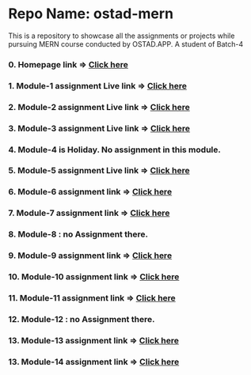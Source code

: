 # Repo Name: ostad-mern
This is a repository to showcase all the assignments or projects while pursuing MERN course conducted by OSTAD.APP. A student of Batch-4
### 0. Homepage link => <a href="https://ramrachai.github.io/ostad-mern/"> Click here </a>
### 1. Module-1 assignment Live link => <a href="https://ramrachai.github.io/ostad-mern/module1/index.html"> Click here </a>
### 2. Module-2 assignment Live link => <a href="https://ramrachai.github.io/ostad-mern/module2/index.html"> Click here </a>
### 3. Module-3 assignment Live link => <a href="https://ramrachai.github.io/ostad-mern/module3/index.html"> Click here </a>
### 4. Module-4 is Holiday. No assignment in this module. 
### 5. Module-5 assignment Live link => <a href="https://ramrachai.github.io/ostad-mern/module5/index.html"> Click here </a>
### 6. Module-6 assignment link => <a href="https://github.com/Ramrachai/ostad-mern/tree/main/module6"> Click here </a>
### 7. Module-7 assignment link => <a href="https://github.com/Ramrachai/ostad-mern/tree/main/module7"> Click here </a>
### 8. Module-8 : no Assignment there. 
### 9. Module-9 assignment link => <a href="https://github.com/Ramrachai/ostad-mern/tree/main/module9"> Click here </a>
### 10. Module-10 assignment link => <a href="https://github.com/Ramrachai/ostad-mern/tree/main/module10"> Click here </a>
### 11. Module-11 assignment link => <a href="https://github.com/Ramrachai/ostad-mern/tree/main/module11"> Click here </a>
### 12. Module-12 : no Assignment there. 
### 13. Module-13 assignment link => <a href="https://github.com/Ramrachai/ostad-mern/tree/main/module13"> Click here </a>
### 13. Module-14 assignment link => <a href="https://github.com/Ramrachai/ostad-mern/tree/main/module14"> Click here </a>

